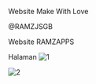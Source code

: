 Website Make With Love

@RAMZJSGB


Website RAMZAPPS

Halaman
![1](https://github.com/kazuRW/RamzAPPS/assets/67783779/01d5c35a-b8d0-4c52-93e1-f12f50d8bfa4)

![2](https://github.com/kazuRW/RamzAPPS/assets/67783779/eafc3624-2372-417f-af2d-367c3235a5e9)
